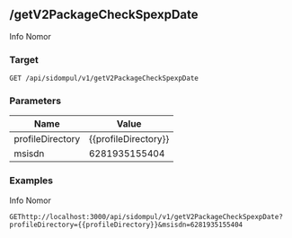 ## /getV2PackageCheckSpexpDate
Info Nomor

### Target
```
GET /api/sidompul/v1/getV2PackageCheckSpexpDate
```

### Parameters
Name | Value
--- | ---
profileDirectory|{{profileDirectory}}
msisdn|6281935155404



### Examples
Info Nomor
```
GEThttp://localhost:3000/api/sidompul/v1/getV2PackageCheckSpexpDate?profileDirectory={{profileDirectory}}&msisdn=6281935155404


```


